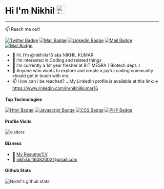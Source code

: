 ### <h1> Hi I'm Nikhil <img src="https://user-images.githubusercontent.com/1303154/88677602-1635ba80-d120-11ea-84d8-d263ba5fc3c0.gif" width="28px" height="28px" alt="hi"> 
</h1> 
  <hr>

:mailbox: Reach me out!

[![Twitter Badge](https://img.shields.io/badge/-@nikhilkr16-1ca0f1?style=flat&labelColor=1ca0f1&logo=twitter&logoColor=white&link=https://twitter.com/Nik_kr369)](https://twitter.com/Nik_kr369)
[![Mail Badge](https://img.shields.io/badge/-Nikhil-e74c3c?style=flat&labelColor=e74c3c&logo=youtube&logoColor=white)](https://www.youtube.com/@NIKHILKUMAR-ui9lg)
[![Linkedin Badge](https://img.shields.io/badge/-Nikhil-0e76a8?style=flat&labelColor=0e76a8&logo=linkedin&logoColor=white)](https://www.linkedin.com/in/nikhilkumar16) [![Mail Badge](https://img.shields.io/badge/-@nikhil_kr16-e84393?style=flat&labelColor=e84393&logo=instagram&logoColor=white)](https://www.instagram.com/_nikhil_kr16/) 
[![Mail Badge](https://img.shields.io/badge/-nikhilkr16-c0392b?style=flat&labelColor=c0392b&logo=gmail&logoColor=white)](mailto:nikhil.kr16082002@gmail.com)

- 👋 Hi, I’m @nikhilkr16 aka NIKHIL KUMAR <br>
- 👀 I’m interested in Coding and related things <br>
- 🌱 I’m currently a 1st year fresher at BIT MESRA ( Biotech dept. )<br>
- 💞️ Anyone who wants to explore and create a joyful coding community should get in touch with me.<br>
- 📫 How can I be reached? ...My LinkedIn profile is available at this link:-> https://www.linkedin.com/in/nikhilkumar16


#### Top Technologies

<!-- TODO: Make technologies links takes you to repositories -->

[![Html Badge](https://img.shields.io/badge/-Html-61DBFB?style=for-the-badge&labelColor=black&logo=react&logoColor=61DBFB)](#)
[![Javascript Badge](https://img.shields.io/badge/-Javascript-F0DB4F?style=for-the-badge&labelColor=black&logo=javascript&logoColor=F0DB4F)](#) 
[![CSS Badge](https://img.shields.io/badge/-CSS-007acc?style=for-the-badge&labelColor=black&logo=typescript&logoColor=007acc)](#) 
[![PHP Badge](https://img.shields.io/badge/-PHP-e535ab?style=for-the-badge&labelColor=black&logo=node.js&logoColor=e535ab)](#)


#### Profile Visits 
![visitors](https://visitor-badge.glitch.me/badge?page_id=nikhilkr16.nikhilkr16&left_color=green&right_color=red)



#### Bizness
- :paperclip: [My Resume/CV](https://github.com/ipenywis/nikhilkr16/blob/master/resumes/resume%20v1.0.pdf)
- :email: nikhil.kr16082002@gmail.com



#### Github Stats

![Nikhil's github stats](https://github-readme-stats.vercel.app/api?username=nikhilkr16&count_private=true&theme=tokyonight&hide=contribs,prs)
